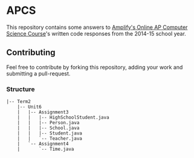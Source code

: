 # APCS

This repository contains some answers to [Amplify's Online AP Computer Science
Course][course]'s written code responses from the 2014-15 school year.

## Contributing

Feel free to contribute by forking this repository, adding your work and
submitting a pull-request.

### Structure

```
|-- Term2
    |-- Unit6
    |   |-- Assignment3
    |   |   |-- HighSchoolStudent.java
    |   |   |-- Person.java
    |   |   |-- School.java
    |   |   |-- Student.java
    |   |   `-- Teacher.java
    |   `-- Assignment4
    |       `-- Time.java
```

[course]: https://course-mooc.amplify.com/

